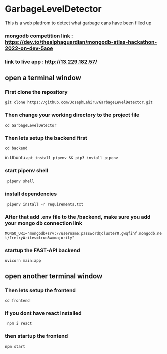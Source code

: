# GarbageLevelDetector
This is a web platfrom to detect what garbage cans have been filled up
### mongodb competition link : https://dev.to/thealphaguardian/mongodb-atlas-hackathon-2022-on-dev-5aoe
### link to live app : http://13.229.182.57/

## open a terminal window
### First clone the repository
``` git clone https://github.com/JosephLahiru/GarbageLevelDetector.git ```

### Then change your working directory to the project file
``` cd GarbageLevelDetector ```

### Then lets setup the backend first
``` cd backend ```

in Ubuntu
``` apt install pipenv && pip3 install pipenv ```

### start pipenv shell
``` pipenv shell```

### install dependencies
``` pipenv install -r requirements.txt```

### After that add .env file to the /backend, make sure you add your mongo db connection link
```MONGO_URI="mongodb+srv://username:password@cluster0.gwqfihf.mongodb.net/?retryWrites=true&w=majority"```

### startup the FAST-API backend
``` uvicorn main:app ```

## open another terminal window
### Then lets setup the frontend
``` cd frontend ```

### if you dont have react installed
``` npm i react```

### then startup the frontend
``` npm start ```
